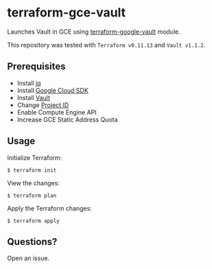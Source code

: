 # terraform-gce-vault

Launches Vault in GCE using [terraform-google-vault](https://github.com/terraform-google-modules/terraform-google-vault) module.

This repository was tested with `Terraform v0.11.13` and `Vault v1.1.2`.

## Prerequisites

* Install [jq](https://stedolan.github.io/jq/)
* Install [Google Cloud SDK](https://cloud.google.com/sdk/install)
* Install [Vault](https://www.vaultproject.io/docs/install/)
* Change [Project ID](https://github.com/alexandarp/terraform-gce-vault/blob/master/variables.tf#L3)
* Enable Compute Engine API
* Increase GCE Static Address Quota

## Usage

Initialize Terraform:

```
$ terraform init
```

View the changes:

```
$ terraform plan
```

Apply the Terraform changes:

```
$ terraform apply
```

## Questions?

Open an issue.
